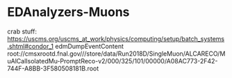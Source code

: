 # EDAnalyzers-Muons
crab stuff: https://uscms.org/uscms_at_work/physics/computing/setup/batch_systems.shtml#condor_1
edmDumpEventContent root://cmsxrootd.fnal.gov///store/data/Run2018D/SingleMuon/ALCARECO/MuAlCalIsolatedMu-PromptReco-v2/000/325/101/00000/A08AC773-2F42-744F-A8BB-3F580508181B.root